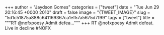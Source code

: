 
+++
author = "Jaydson Gomes"
categories = ["tweet"]
date = "Tue Jun 29 20:16:45 +0000 2010"
draft = false
image = "{TWEET_IMAGE}"
slug = "5d1c51875a888c641169367ca1ef57a5675d7f99"
tags = ["tweet"]
title = """RT @nofxpoesy Admit defea..."""
+++
RT @nofxpoesy Admit defeat. Live in decline #NOFX
